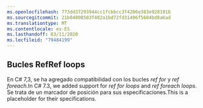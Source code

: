 ```yaml
---
ms.openlocfilehash: 773dd37293944cc1fcbbcc3f4206e383e9281916
ms.sourcegitcommit: 21b04008503f402a1bd72fd31496f5604bd8a6ad
ms.translationtype: MT
ms.contentlocale: es-ES
ms.lasthandoff: 03/11/2020
ms.locfileid: "79484199"
---
```

## <a name="ref-loops"></a><span data-ttu-id="369ec-101">Bucles Ref</span><span class="sxs-lookup"><span data-stu-id="369ec-101">Ref loops</span></span>

<span data-ttu-id="369ec-102">En C# 7,3, se ha agregado compatibilidad con los bucles *ref for* y *ref foreach*.</span><span class="sxs-lookup"><span data-stu-id="369ec-102">In C# 7.3, we added support for *ref for loops* and *ref foreach loops*.</span></span>  <span data-ttu-id="369ec-103">Se trata de un marcador de posición para sus especificaciones.</span><span class="sxs-lookup"><span data-stu-id="369ec-103">This is a placeholder for their specifications.</span></span>
